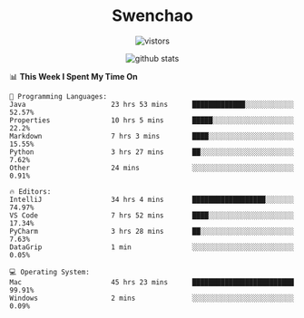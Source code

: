 <h1 align="center">Swenchao</h3>

<p align="center">
  <img src="https://visitor-badge.glitch.me/badge?page_id=Swenchao" alt="vistors" />
</p>

<p align="center">
  <img src="https://github-readme-stats.vercel.app/api?username=Swenchao&count_private=true&show_icons=true&theme=vue-dark&hide_title=true" alt="github stats" />
</p>

<!--START_SECTION:waka-->
📊 **This Week I Spent My Time On** 

```text
💬 Programming Languages: 
Java                     23 hrs 53 mins      █████████████░░░░░░░░░░░░   52.57% 
Properties               10 hrs 5 mins       █████░░░░░░░░░░░░░░░░░░░░   22.2% 
Markdown                 7 hrs 3 mins        ████░░░░░░░░░░░░░░░░░░░░░   15.55% 
Python                   3 hrs 27 mins       ██░░░░░░░░░░░░░░░░░░░░░░░   7.62% 
Other                    24 mins             ░░░░░░░░░░░░░░░░░░░░░░░░░   0.91%

🔥 Editors: 
IntelliJ                 34 hrs 4 mins       ██████████████████░░░░░░░   74.97% 
VS Code                  7 hrs 52 mins       ████░░░░░░░░░░░░░░░░░░░░░   17.34% 
PyCharm                  3 hrs 28 mins       ██░░░░░░░░░░░░░░░░░░░░░░░   7.63% 
DataGrip                 1 min               ░░░░░░░░░░░░░░░░░░░░░░░░░   0.05%

💻 Operating System: 
Mac                      45 hrs 23 mins      █████████████████████████   99.91% 
Windows                  2 mins              ░░░░░░░░░░░░░░░░░░░░░░░░░   0.09%

```


<!--END_SECTION:waka-->
